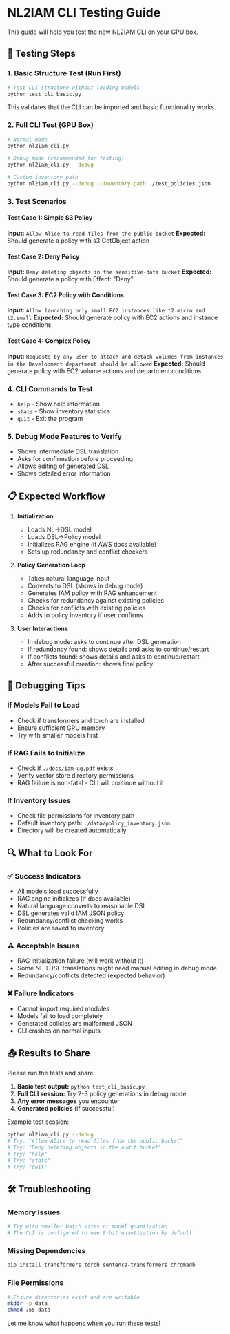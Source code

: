 # NL2IAM CLI Testing Guide

This guide will help you test the new NL2IAM CLI on your GPU box.

## 🧪 Testing Steps

### 1. Basic Structure Test (Run First)
```bash
# Test CLI structure without loading models
python test_cli_basic.py
```
This validates that the CLI can be imported and basic functionality works.

### 2. Full CLI Test (GPU Box)
```bash
# Normal mode
python nl2iam_cli.py

# Debug mode (recommended for testing)
python nl2iam_cli.py --debug

# Custom inventory path
python nl2iam_cli.py --debug --inventory-path ./test_policies.json
```

### 3. Test Scenarios

#### Test Case 1: Simple S3 Policy
**Input:** `Allow Alice to read files from the public bucket`
**Expected:** Should generate a policy with s3:GetObject action

#### Test Case 2: Deny Policy
**Input:** `Deny deleting objects in the sensitive-data bucket`
**Expected:** Should generate a policy with Effect: "Deny"

#### Test Case 3: EC2 Policy with Conditions
**Input:** `Allow launching only small EC2 instances like t2.micro and t2.small`
**Expected:** Should generate policy with EC2 actions and instance type conditions

#### Test Case 4: Complex Policy
**Input:** `Requests by any user to attach and detach volumes from instances in the Development department should be allowed`
**Expected:** Should generate policy with EC2 volume actions and department conditions

### 4. CLI Commands to Test
- `help` - Show help information
- `stats` - Show inventory statistics
- `quit` - Exit the program

### 5. Debug Mode Features to Verify
- Shows intermediate DSL translation
- Asks for confirmation before proceeding
- Allows editing of generated DSL
- Shows detailed error information

## 📋 Expected Workflow

1. **Initialization**
   - Loads NL→DSL model
   - Loads DSL→Policy model
   - Initializes RAG engine (if AWS docs available)
   - Sets up redundancy and conflict checkers

2. **Policy Generation Loop**
   - Takes natural language input
   - Converts to DSL (shows in debug mode)
   - Generates IAM policy with RAG enhancement
   - Checks for redundancy against existing policies
   - Checks for conflicts with existing policies
   - Adds to policy inventory if user confirms

3. **User Interactions**
   - In debug mode: asks to continue after DSL generation
   - If redundancy found: shows details and asks to continue/restart
   - If conflicts found: shows details and asks to continue/restart
   - After successful creation: shows final policy

## 🐛 Debugging Tips

### If Models Fail to Load
- Check if transformers and torch are installed
- Ensure sufficient GPU memory
- Try with smaller models first

### If RAG Fails to Initialize
- Check if `./docs/iam-ug.pdf` exists
- Verify vector store directory permissions
- RAG failure is non-fatal - CLI will continue without it

### If Inventory Issues
- Check file permissions for inventory path
- Default inventory path: `./data/policy_inventory.json`
- Directory will be created automatically

## 🔍 What to Look For

### ✅ Success Indicators
- All models load successfully
- RAG engine initializes (if docs available)
- Natural language converts to reasonable DSL
- DSL generates valid IAM JSON policy
- Redundancy/conflict checking works
- Policies are saved to inventory

### ⚠️ Acceptable Issues
- RAG initialization failure (will work without it)
- Some NL→DSL translations might need manual editing in debug mode
- Redundancy/conflicts detected (expected behavior)

### ❌ Failure Indicators
- Cannot import required modules
- Models fail to load completely
- Generated policies are malformed JSON
- CLI crashes on normal inputs

## 📤 Results to Share

Please run the tests and share:

1. **Basic test output:** `python test_cli_basic.py`
2. **Full CLI session:** Try 2-3 policy generations in debug mode
3. **Any error messages** you encounter
4. **Generated policies** (if successful)

Example test session:
```bash
python nl2iam_cli.py --debug
# Try: "Allow Alice to read files from the public bucket"
# Try: "Deny deleting objects in the audit bucket"
# Try: "help"
# Try: "stats"
# Try: "quit"
```

## 🛠️ Troubleshooting

### Memory Issues
```bash
# Try with smaller batch sizes or model quantization
# The CLI is configured to use 8-bit quantization by default
```

### Missing Dependencies
```bash
pip install transformers torch sentence-transformers chromadb
```

### File Permissions
```bash
# Ensure directories exist and are writable
mkdir -p data
chmod 755 data
```

Let me know what happens when you run these tests!